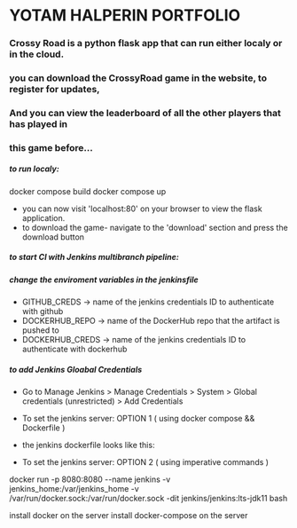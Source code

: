 # YOTAM HALPERIN PORTFOLIO

### Crossy Road is a python flask app that can run either localy or in the cloud.
### you can download the CrossyRoad game in the website, to register for updates,
### And you can view the leaderboard of all the other players that has played in 
### this game before...  


##### to run localy:

docker compose build
docker compose up

- you can now visit 'localhost:80' on your browser to view the flask application.
- to download the game- navigate to the 'download' section and press the download button

##### to start CI with Jenkins multibranch pipeline:

##### change the enviroment variables in the jenkinsfile
- GITHUB_CREDS      -> name of the jenkins credentials ID to authenticate with github
- DOCKERHUB_REPO    -> name of the DockerHub repo that the artifact is pushed to
- DOCKERHUB_CREDS   -> name of the jenkins credentials ID to authenticate with dockerhub 

##### to add Jenkins Gloabal Credentials
- Go to Manage Jenkins > Manage Credentials > System > Global credentials (unrestricted) > Add Credentials

- To set the jenkins server: OPTION 1 ( using docker compose && Dockerfile )

<!-- version: '3'

services:
  jenkins:
    build: ./jenkins/
    ports:
      - "8080:8080"
    volumes:
      - jenkins_home:/var/jenkins_home
      - /var/run/docker.sock:/var/run/docker.sock -->

- the jenkins dockerfile looks like this:

<!-- FROM jenkins/jenkins:lts-jdk11
USER root
RUN apt-get update && apt-get install -y lsb-release
RUN curl -fsSLo /usr/share/keyrings/docker-archive-keyring.asc \
  https://download.docker.com/linux/debian/gpg
RUN echo "deb [arch=$(dpkg --print-architecture) \
  signed-by=/usr/share/keyrings/docker-archive-keyring.asc] \
  https://download.docker.com/linux/debian \
  $(lsb_release -cs) stable" > /etc/apt/sources.list.d/docker.list
RUN apt-get update && apt-get install -y docker-ce-cli
USER jenkins
RUN jenkins-plugin-cli --plugins "blueocean:1.26.0 docker-workflow:563.vd5d2e5c4007f"
USER root
RUN groupadd docker && usermod -aG docker jenkins && newgrp docker
RUN apt-get update
RUN apt-get install docker-compose-plugin

USER jenkins -->



- To set the jenkins server: OPTION 2 ( using imperative commands )

docker run -p 8080:8080 --name jenkins -v jenkins_home:/var/jenkins_home -v /var/run/docker.sock:/var/run/docker.sock -dit jenkins/jenkins:lts-jdk11 bash

install docker on the server
install docker-compose on the server


